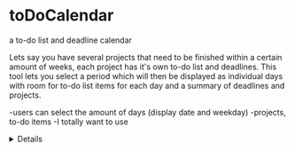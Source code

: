 # toDoCalendar
a to-do list and deadline calendar

Lets say you have several projects that need to be finished within a certain amount of weeks, each project has it's own to-do list and deadlines. This tool lets you select a period which will then be displayed as individual days with room for to-do list items for each day and a summary of deadlines and projects.

  -users can select the amount of days (display date and weekday)
  -projects, to-do items
  -I totally want to use <details>
  -blablabla